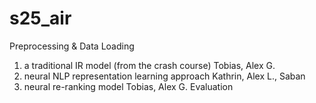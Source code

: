 # s25_air

Preprocessing & Data Loading
1. a traditional IR model (from the crash course)	Tobias, Alex G.
2. neural NLP representation learning approach		Kathrin, Alex L., Saban
3. neural re-ranking model				Tobias, Alex G.
Evaluation